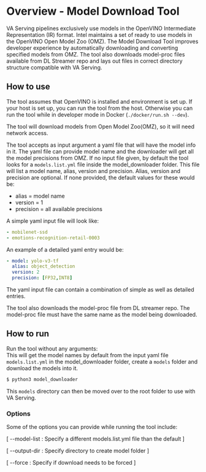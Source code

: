 # Overview - Model Download Tool

VA Serving pipelines exclusively use models in the OpenVINO Intermediate Representation (IR) format.
Intel maintains a set of ready to use models in the OpenVINO Open Model Zoo (OMZ).
The Model Download Tool improves developer experience by automatically downloading and converting specified models from OMZ. The tool also downloads model-proc files available from DL Streamer repo and lays out files in correct directory structure compatible with VA Serving.

## How to use
The tool assumes that OpenVINO is installed and environment is set up. If your host is set up, you can run the tool from the host. Otherwise you can run
the tool while in developer mode in Docker (`./docker/run.sh --dev`).

The tool will download models from Open Model Zoo(OMZ), so it will need network access.

The tool accepts as input argument a yaml file that will have the model info in it. The yaml file can provide model name and the downloader will get all the model precisions from OMZ.
If no input file given, by default the tool looks for a `models.list.yml` file inside the model_downloader folder. This file will list a model name, alias, version and precision. Alias, version and precision are optional. If none provided, the default values for these would be:
* alias = model name
* version = 1
* precision = all available precisions

A simple yaml input file will look like:
```yaml
- mobilenet-ssd
- emotions-recognition-retail-0003
```
An example of a detailed yaml entry would be:
```yaml
- model: yolo-v3-tf
  alias: object_detection
  version: 2
  precision: [FP32,INT8]
```
The yaml input file can contain a combination of simple as well as detailed entries.  

The tool also downloads the model-proc file from DL streamer repo. The model-proc file must have the same name as the model being downloaded.

## How to run
Run the tool without any arguments:  
This will get the model names by default from the input yaml file `models.list.yml` in the model_downloader folder, create a `models` folder and download the models into it. 
```bash
$ python3 model_downloader
```
This `models` directory can then be moved over to the root folder to use with VA Serving.

### Options
Some of the options you can provide while running the tool include:

[ --model-list : Specify a different models.list.yml file than the default ]

[ --output-dir : Specify directory to create model folder ]

[ --force : Specify if download needs to be forced ]